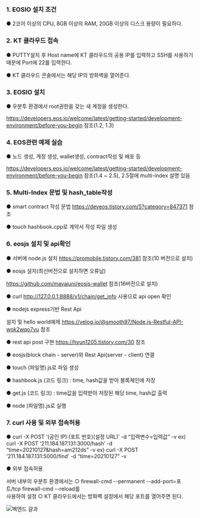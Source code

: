 ### 1. EOSIO 설치 조건

● 2코어 이상의 CPU, 8GB 이상의 RAM, 20GB 이상의 디스크 용량이 필요하다.


### 2. KT 클라우드 접속

● PUTTY설치 후 Host name에 KT 클라우드의 공용 IP를 입력하고 SSH를 사용하기 때문에 Port에 22를 입력한다.

● KT 클라우드 콘솔에서는 해당 IP의 방화벽을 열어준다.


### 3. EOSIO 설치

● 우분투 환경에서 root권한을 갖는 새 계정을 생성한다.

https://developers.eos.io/welcome/latest/getting-started/development-environment/before-you-begin 참조(1.2, 1.3)


### 4. EOS관련 예제 실습

● 노드 생성, 계정 생성, wallet생성, contract작성 및 배포 등

https://developers.eos.io/welcome/latest/getting-started/development-environment/before-you-begin 참조(1.4 ~ 2.5), 2.5절에 multi-index 설명 있음



### 5. Multi-Index 문법 및 hash_table작성

● smart contract 작성 문법 https://deveos.tistory.com/5?category=847371 참조

● touch hashbook.cpp로 계약서 작성 파일 생성


### 6. eosjs 설치 및 api확인

● 서버에 node.js 설치 https://promobile.tistory.com/381 참조(10 버전으로 설치)

● eosjs 설치(최신버전으로 설치하면 오류남) 

https://github.com/mayajuni/eosjs-wallet 참조(16버전으로 설치)

● curl http://127.0.0.1:8888/v1/chain/get_info 사용으로 api open 확인

● nodejs express기반 Rest Api

설치 및 hello world예제 https://velog.io/@smooth97/Node.js-Restful-API-wok2wqo7yu 참조

● rest api post 구현 
https://hyun1205.tistory.com/30 참조


● eosjs(block chain - server)와 Rest Api(server - client) 연결

● touch (파일명).js로 파일 생성 

● hashbook.js (코드 링크) : time, hash값을 받아 블록체인에 저장

● get.js (코드 링크) : time값을 입력받아 저장된 해당 time, hash값 출력

● node (파일명).js로 실행


### 7. curl 사용 및 외부 접속허용

● curl -X POST ‘(공인 IP):(포트 번호)(설정 URL)’ -d “입력변수=입력값” -v
ex)   curl -X POST ‘211.184.187.131:3000/hash’ -d “time=20210127&hash=am212ds” -v
ex)   curl -X POST ‘211.184.187.131:5000/find’ -d “time=20210127” -v

● 외부 접속허용

  서버 내부의 우분투 환경에서는 
  ○ firewall-cmd --permanent --add-port=포트/tcp firewall-cmd --reload를  
    사용하여 설정
  ○ KT 클라우드에서는 방화벽 설정에서 해당 포트를 열어주면 된다.
  
  
  ![벡엔드 걀과](https://user-images.githubusercontent.com/85105917/136183419-6f2f9740-88e6-4985-8e44-ffeae019ae76.JPG)

